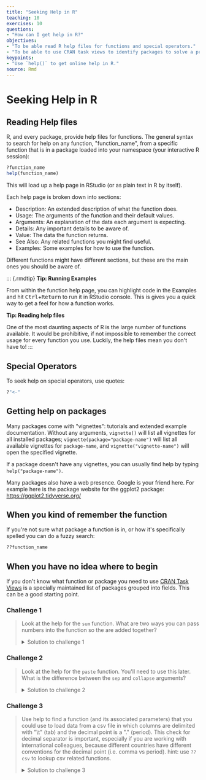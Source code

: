 ```yaml
---
title: "Seeking Help in R"
teaching: 10
exercises: 10
questions:
- "How can I get help in R?"
objectives:
- "To be able read R help files for functions and special operators."
- "To be able to use CRAN task views to identify packages to solve a problem."
keypoints:
- "Use `help()` to get online help in R."
source: Rmd
---
```




# Seeking Help in R

## Reading Help files

R, and every package, provide help files for functions. The general syntax to search for help on any
function, "function_name", from a specific function that is in a package loaded into your
namespace (your interactive R session):


```r
?function_name
help(function_name)
```

This will load up a help page in RStudio (or as plain text in R by itself).

Each help page is broken down into sections:

 - Description: An extended description of what the function does.
 - Usage: The arguments of the function and their default values.
 - Arguments: An explanation of the data each argument is expecting.
 - Details: Any important details to be aware of.
 - Value: The data the function returns.
 - See Also: Any related functions you might find useful.
 - Examples: Some examples for how to use the function.

Different functions might have different sections, but these are the main ones you should be aware of.

::: {.rmdtip}
**Tip: Running Examples**

From within the function help page, you can highlight code in the 
Examples and hit <kbd>Ctrl</kbd>+<kbd>Return</kbd> to run it in 
RStudio console. This is gives you a quick way to get a feel for
how a function works.

**Tip: Reading help files**

One of the most daunting aspects of R is the large number of functions
available. It would be prohibitive, if not impossible to remember the
correct usage for every function you use. Luckily, the help files
mean you don't have to!
:::

## Special Operators

To seek help on special operators, use quotes:


```r
?"<-"
```

## Getting help on packages

Many packages come with "vignettes": tutorials and extended example documentation.
Without any arguments, `vignette()` will list all vignettes for all installed packages;
`vignette(package="package-name")` will list all available vignettes for
`package-name`, and `vignette("vignette-name")` will open the specified vignette.

If a package doesn't have any vignettes, you can usually find help by typing
`help("package-name")`.

Many packages also have a web presence. Google is your friend here. For example here is the package website for the ggplot2 package: https://ggplot2.tidyverse.org/

## When you kind of remember the function

If you're not sure what package a function is in, or how it's specifically spelled you can do a fuzzy search:


```r
??function_name
```

## When you have no idea where to begin

If you don't know what function or package you need to use
[CRAN Task Views](http://cran.at.r-project.org/web/views)
is a specially maintained list of packages grouped into
fields. This can be a good starting point.

### Challenge 1

> Look at the help for the `sum` function. What are two ways you can pass numbers 
> into the function so the are added together?
> 
> <details>
> 
> <summary>
> Solution to challenge 1
> </summary>
> 
> <br />
> 
> 
> ```r
> ?sum
> sum(1, 2, 3, 4, 5)
> x <- c(1, 2, 3)
> sum(x)
> ```
> 
> </details>




### Challenge 2

> Look at the help for the `paste` function. You'll need to use this later.
> What is the difference between the `sep` and `collapse` arguments?
> 
> 
> <details>
> 
> <summary>
> Solution to challenge 2
> </summary>
> 
> <br />
> 
> To look at the help for the `paste()` function, use:
> 
> ```r
> help("paste")
> ?paste
> ```
> The difference between `sep` and `collapse` is a little
> tricky. The `paste` function accepts any number of arguments, each of which
> can be a vector of any length. The `sep` argument specifies the string
> used between concatenated terms — by default, a space. The result is a
> vector as long as the longest argument supplied to `paste`. In contrast,
> `collapse` specifies that after concatenation the elements are *collapsed*
> together using the given separator, the result being a single string.
> e.g. 
> 
> ```r
> paste(c("a","b"), "c")
> ```
> 
> ```
> [1] "a c" "b c"
> ```
> 
> ```r
> paste(c("a","b"), "c", sep = ",")
> ```
> 
> ```
> [1] "a,c" "b,c"
> ```
> 
> ```r
> paste(c("a","b"), "c", collapse = "|")
> ```
> 
> ```
> [1] "a c|b c"
> ```
> 
> ```r
> paste(c("a","b"), "c", sep = ",", collapse = "|")
> ```
> 
> ```
> [1] "a,c|b,c"
> ```
> (For more information,
> scroll to the bottom of the `?paste` help page and look at the
> examples, or try `example('paste')`.)
> 
> </details>




### Challenge 3
> Use help to find a function (and its associated parameters) that you could
> use to load data from a csv file in which columns are delimited with "\t"
> (tab) and the decimal point is a "." (period). This check for decimal
> separator is important, especially if you are working with international
> colleagues, because different countries have different conventions for the
> decimal point (i.e. comma vs period).
> hint: use `??csv` to lookup csv related functions.
> 
> 
> <details>
> 
> <summary>
> Solution to challenge 3
> </summary>
> 
> <br />
> 
> The standard R function for reading tab-delimited files with a period
> decimal separator is read.delim(). You can also do this with
> `read.table(file, sep="\t")` (the period is the *default* decimal
> separator for `read.table()`, although you may have to change
> the `comment.char` argument as well if your data file contains
> hash (#) characters
> 
> </details>



